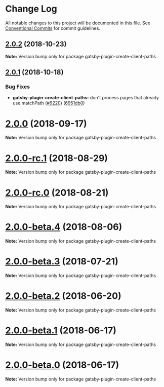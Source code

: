 # Change Log

All notable changes to this project will be documented in this file.
See [Conventional Commits](https://conventionalcommits.org) for commit guidelines.

<a name="2.0.2"></a>

## [2.0.2](https://github.com/gatsbyjs/gatsby/tree/master/packages/gatsby-plugin-create-client-paths/compare/gatsby-plugin-create-client-paths@2.0.1...gatsby-plugin-create-client-paths@2.0.2) (2018-10-23)

**Note:** Version bump only for package gatsby-plugin-create-client-paths

<a name="2.0.1"></a>

## [2.0.1](https://github.com/gatsbyjs/gatsby/tree/master/packages/gatsby-plugin-create-client-paths/compare/gatsby-plugin-create-client-paths@2.0.0-rc.1...gatsby-plugin-create-client-paths@2.0.1) (2018-10-18)

### Bug Fixes

- **gatsby-plugin-create-client-paths:** don't process pages that already use matchPath ([#9220](https://github.com/gatsbyjs/gatsby/tree/master/packages/gatsby-plugin-create-client-paths/issues/9220)) ([6951db0](https://github.com/gatsbyjs/gatsby/tree/master/packages/gatsby-plugin-create-client-paths/commit/6951db0))

<a name="2.0.0"></a>

# [2.0.0](https://github.com/gatsbyjs/gatsby/tree/master/packages/gatsby-plugin-create-client-paths/compare/gatsby-plugin-create-client-paths@2.0.0-rc.1...gatsby-plugin-create-client-paths@2.0.0) (2018-09-17)

**Note:** Version bump only for package gatsby-plugin-create-client-paths

<a name="2.0.0-rc.1"></a>

# [2.0.0-rc.1](https://github.com/gatsbyjs/gatsby/tree/master/packages/gatsby-plugin-create-client-paths/compare/gatsby-plugin-create-client-paths@2.0.0-rc.0...gatsby-plugin-create-client-paths@2.0.0-rc.1) (2018-08-29)

**Note:** Version bump only for package gatsby-plugin-create-client-paths

<a name="2.0.0-rc.0"></a>

# [2.0.0-rc.0](https://github.com/gatsbyjs/gatsby/tree/master/packages/gatsby-plugin-create-client-paths/compare/gatsby-plugin-create-client-paths@2.0.0-beta.4...gatsby-plugin-create-client-paths@2.0.0-rc.0) (2018-08-21)

**Note:** Version bump only for package gatsby-plugin-create-client-paths

<a name="2.0.0-beta.4"></a>

# [2.0.0-beta.4](https://github.com/gatsbyjs/gatsby/tree/master/packages/gatsby-plugin-create-client-paths/compare/gatsby-plugin-create-client-paths@2.0.0-beta.3...gatsby-plugin-create-client-paths@2.0.0-beta.4) (2018-08-06)

**Note:** Version bump only for package gatsby-plugin-create-client-paths

<a name="2.0.0-beta.3"></a>

# [2.0.0-beta.3](https://github.com/gatsbyjs/gatsby/tree/master/packages/gatsby-plugin-create-client-paths/compare/gatsby-plugin-create-client-paths@2.0.0-beta.2...gatsby-plugin-create-client-paths@2.0.0-beta.3) (2018-07-21)

**Note:** Version bump only for package gatsby-plugin-create-client-paths

<a name="2.0.0-beta.2"></a>

# [2.0.0-beta.2](https://github.com/gatsbyjs/gatsby/tree/master/packages/gatsby-plugin-create-client-paths/compare/gatsby-plugin-create-client-paths@2.0.0-beta.1...gatsby-plugin-create-client-paths@2.0.0-beta.2) (2018-06-20)

**Note:** Version bump only for package gatsby-plugin-create-client-paths

<a name="2.0.0-beta.1"></a>

# [2.0.0-beta.1](https://github.com/gatsbyjs/gatsby/tree/master/packages/gatsby-plugin-create-client-paths/compare/gatsby-plugin-create-client-paths@2.0.0-beta.0...gatsby-plugin-create-client-paths@2.0.0-beta.1) (2018-06-17)

**Note:** Version bump only for package gatsby-plugin-create-client-paths

<a name="2.0.0-beta.0"></a>

# [2.0.0-beta.0](https://github.com/gatsbyjs/gatsby/tree/master/packages/gatsby-plugin-create-client-paths/compare/gatsby-plugin-create-client-paths@1.0.8...gatsby-plugin-create-client-paths@2.0.0-beta.0) (2018-06-17)

**Note:** Version bump only for package gatsby-plugin-create-client-paths
